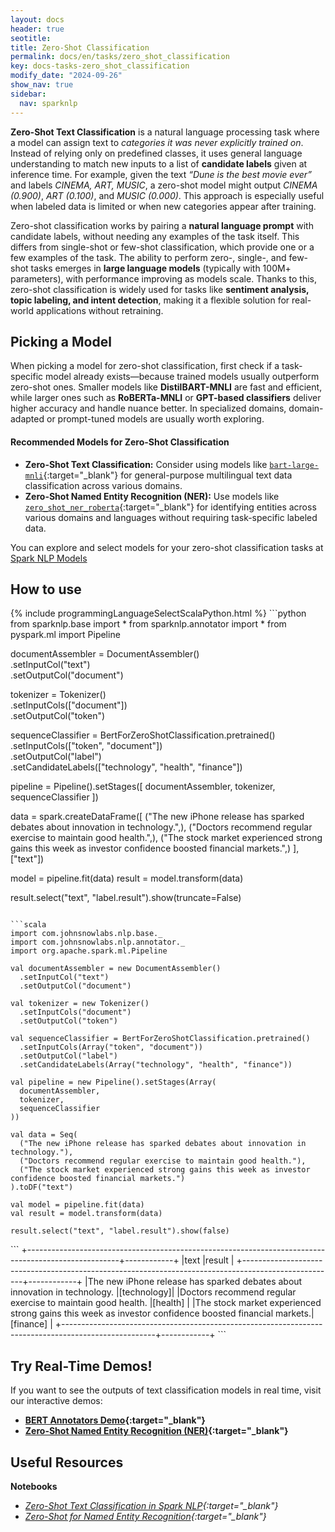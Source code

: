 ```yaml
---
layout: docs
header: true
seotitle:
title: Zero-Shot Classification
permalink: docs/en/tasks/zero_shot_classification
key: docs-tasks-zero_shot_classification
modify_date: "2024-09-26"
show_nav: true
sidebar:
  nav: sparknlp
---
```


**Zero-Shot Text Classification** is a natural language processing task where a model can assign text to *categories it was never explicitly trained on*. Instead of relying only on predefined classes, it uses general language understanding to match new inputs to a list of **candidate labels** given at inference time. For example, given the text *“Dune is the best movie ever”* and labels *CINEMA, ART, MUSIC*, a zero-shot model might output *CINEMA (0.900)*, *ART (0.100)*, and *MUSIC (0.000)*. This approach is especially useful when labeled data is limited or when new categories appear after training.

Zero-shot classification works by pairing a **natural language prompt** with candidate labels, without needing any examples of the task itself. This differs from single-shot or few-shot classification, which provide one or a few examples of the task. The ability to perform zero-, single-, and few-shot tasks emerges in **large language models** (typically with 100M+ parameters), with performance improving as models scale. Thanks to this, zero-shot classification is widely used for tasks like **sentiment analysis, topic labeling, and intent detection**, making it a flexible solution for real-world applications without retraining.

## Picking a Model

When picking a model for zero-shot classification, first check if a task-specific model already exists—because trained models usually outperform zero-shot ones. Smaller models like **DistilBART-MNLI** are fast and efficient, while larger ones such as **RoBERTa-MNLI** or **GPT-based classifiers** deliver higher accuracy and handle nuance better. In specialized domains, domain-adapted or prompt-tuned models are usually worth exploring.

#### Recommended Models for Zero-Shot Classification

- **Zero-Shot Text Classification:** Consider using models like [`bart-large-mnli`](https://sparknlp.org/2024/08/27/bart_large_zero_shot_classifier_mnli_en.html){:target="_blank"} for general-purpose multilingual text data classification across various domains.
- **Zero-Shot Named Entity Recognition (NER):** Use models like [`zero_shot_ner_roberta`](https://sparknlp.org/2023/02/08/zero_shot_ner_roberta_en.html){:target="_blank"} for identifying entities across various domains and languages without requiring task-specific labeled data.

You can explore and select models for your zero-shot classification tasks at [Spark NLP Models](https://sparknlp.org/models)

## How to use

<div class="tabs-box" markdown="1">
{% include programmingLanguageSelectScalaPython.html %}
```python
from sparknlp.base import *
from sparknlp.annotator import *
from pyspark.ml import Pipeline

documentAssembler = DocumentAssembler() \
    .setInputCol("text") \
    .setOutputCol("document")

tokenizer = Tokenizer() \
    .setInputCols(["document"]) \
    .setOutputCol("token")

sequenceClassifier = BertForZeroShotClassification.pretrained() \
    .setInputCols(["token", "document"]) \
    .setOutputCol("label") \
    .setCandidateLabels(["technology", "health", "finance"])

pipeline = Pipeline().setStages([
    documentAssembler,
    tokenizer,
    sequenceClassifier
])

data = spark.createDataFrame([
  ("The new iPhone release has sparked debates about innovation in technology.",),
  ("Doctors recommend regular exercise to maintain good health.",),
  ("The stock market experienced strong gains this week as investor confidence boosted financial markets.",)
], ["text"])

model = pipeline.fit(data)
result = model.transform(data)

result.select("text", "label.result").show(truncate=False)

```

```scala
import com.johnsnowlabs.nlp.base._
import com.johnsnowlabs.nlp.annotator._
import org.apache.spark.ml.Pipeline

val documentAssembler = new DocumentAssembler()
  .setInputCol("text")
  .setOutputCol("document")

val tokenizer = new Tokenizer()
  .setInputCols("document")
  .setOutputCol("token")

val sequenceClassifier = BertForZeroShotClassification.pretrained()
  .setInputCols(Array("token", "document"))
  .setOutputCol("label")
  .setCandidateLabels(Array("technology", "health", "finance"))

val pipeline = new Pipeline().setStages(Array(
  documentAssembler,
  tokenizer,
  sequenceClassifier
))

val data = Seq(
  ("The new iPhone release has sparked debates about innovation in technology."),
  ("Doctors recommend regular exercise to maintain good health."),
  ("The stock market experienced strong gains this week as investor confidence boosted financial markets.")
).toDF("text")

val model = pipeline.fit(data)
val result = model.transform(data)

result.select("text", "label.result").show(false)

```
</div>

<div class="tabs-box" markdown="1">
```
+-----------------------------------------------------------------------------------------------------+------------+
|text                                                                                                 |result      |
+-----------------------------------------------------------------------------------------------------+------------+
|The new iPhone release has sparked debates about innovation in technology.                           |[technology]|
|Doctors recommend regular exercise to maintain good health.                                          |[health]    |
|The stock market experienced strong gains this week as investor confidence boosted financial markets.|[finance]   |
+-----------------------------------------------------------------------------------------------------+------------+
```
</div>

## Try Real-Time Demos!

If you want to see the outputs of text classification models in real time, visit our interactive demos:

- **[BERT Annotators Demo](https://huggingface.co/spaces/abdullahmubeen10/sparknlp-bert-annotators){:target="_blank"}**
- **[Zero-Shot Named Entity Recognition (NER)](https://huggingface.co/spaces/abdullahmubeen10/sparknlp-Zero-Shot-NER){:target="_blank"}**

## Useful Resources

**Notebooks**
- *[Zero-Shot Text Classification in Spark NLP](https://github.com/JohnSnowLabs/spark-nlp-workshop/blob/master/tutorials/Certification_Trainings/Public/5.4_ZeroShot_Text_Classification.ipynb){:target="_blank"}*
- *[Zero-Shot for Named Entity Recognition](https://github.com/JohnSnowLabs/spark-nlp-workshop/blob/master/tutorials/Certification_Trainings/Public/4.2_ZeroShot_NER.ipynb){:target="_blank"}*
